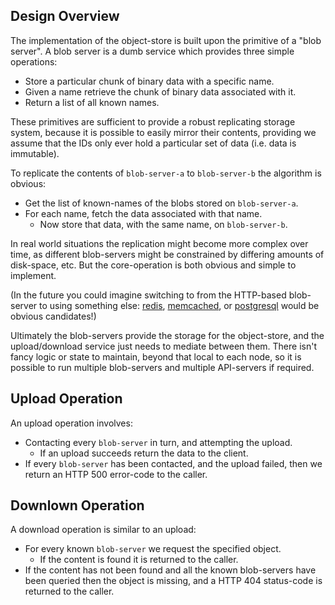 Design Overview
---------------

The implementation of the object-store is built upon the primitive of a "blob server".  A blob server is a dumb service which provides three simple operations:

* Store a particular chunk of binary data with a specific name.
* Given a name retrieve the chunk of binary data associated with it.
* Return a list of all known names.

These primitives are sufficient to provide a robust replicating storage system, because it is possible to easily mirror their contents, providing we assume that the IDs only ever hold a particular set of data (i.e. data is immutable).

To replicate the contents of `blob-server-a` to `blob-server-b` the algorithm is obvious:

* Get the list of known-names of the blobs stored on `blob-server-a`.
* For each name, fetch the data associated with that name.
    * Now store that data, with the same name, on `blob-server-b`.

In real world situations the replication might become more complex over time, as different blob-servers might be constrained by differing amounts of disk-space, etc.  But the core-operation is both obvious and simple to implement.

(In the future you could imagine switching to from the HTTP-based blob-server to using something else: [redis](http://redis.io/), [memcached](https://memcached.org/), or [postgresql](http://postgresql.org/) would be obvious candidates!)

Ultimately the blob-servers provide the storage for the object-store, and the upload/download service just needs to mediate between them.  There isn't fancy logic or state to maintain, beyond that local to each node, so it is possible to run multiple blob-servers and multiple API-servers if required.


Upload Operation
----------------

An upload operation involves:

* Contacting every `blob-server` in turn, and attempting the upload.
   * If an upload succeeds return the data to the client.
* If every `blob-server` has been contacted, and the upload failed, then we return an HTTP 500 error-code to the caller.


Downlown Operation
------------------

A download operation is similar to an upload:

* For every known `blob-server` we request the specified object.
    * If the content is found it is returned to the caller.
* If the content has not been found and all the known blob-servers have been queried then the object is missing, and a HTTP 404 status-code is returned to the caller.
